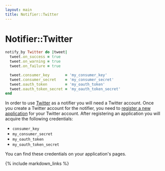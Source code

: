 ```yaml
---
layout: main
title: Notifier::Twitter
---
```


Notifier::Twitter
=================

``` rb
notify_by Twitter do |tweet|
  tweet.on_success = true
  tweet.on_warning = true
  tweet.on_failure = true

  tweet.consumer_key       = 'my_consumer_key'
  tweet.consumer_secret    = 'my_consumer_secret'
  tweet.oauth_token        = 'my_oauth_token'
  tweet.oauth_token_secret = 'my_oauth_token_secret'
end
```

In order to use [Twitter](http://twitter.com/) as a notifier you will need a Twitter account.
Once you create a Twitter account for the notifier,
you need to [register a new application](http://dev.twitter.com/apps) for your Twitter account.
After registering an application you will acquire the following credentials:

* `consumer_key`
* `my_consumer_secret`
* `my_oauth_token`
* `my_oauth_token_secret`

You can find these credentials on your application's pages.

{% include markdown_links %}
